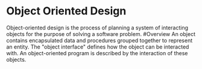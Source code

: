 # Object Oriented Design
Object-oriented design is the process of planning a system of interacting objects for the purpose of solving a software problem.
#Overview
An object contains encapsulated data and procedures grouped together to represent an entity. The "object interface" defines how the object can be interacted with. An object-oriented program is described by the interaction of these objects.
